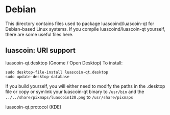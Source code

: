 
Debian
====================
This directory contains files used to package luascoind/luascoin-qt
for Debian-based Linux systems. If you compile luascoind/luascoin-qt yourself, there are some useful files here.

## luascoin: URI support ##


luascoin-qt.desktop  (Gnome / Open Desktop)
To install:

	sudo desktop-file-install luascoin-qt.desktop
	sudo update-desktop-database

If you build yourself, you will either need to modify the paths in
the .desktop file or copy or symlink your luascoin-qt binary to `/usr/bin`
and the `../../share/pixmaps/luascoin128.png` to `/usr/share/pixmaps`

luascoin-qt.protocol (KDE)

